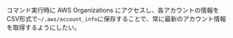 コマンド実行時に AWS Organizations にアクセスし、各アカウントの情報をCSV形式で`~/.aws/account_info`に保存することで、常に最新のアカウント情報を取得するようにしたい。